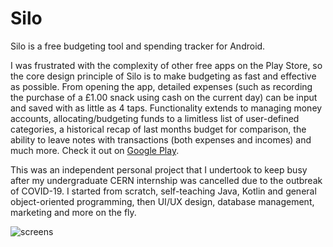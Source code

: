 # Silo

Silo is a free budgeting tool and spending tracker for Android.

I was frustrated with the complexity of other free apps on the Play Store, so the core design principle of Silo is to make budgeting as fast and effective as possible. From opening the app, detailed expenses (such as recording the purchase of a £1.00 snack using cash on the current day) can be input and saved with as little as 4 taps. Functionality extends to managing money accounts, allocating/budgeting funds to a limitless list of user-defined categories, a historical recap of last months budget for comparison, the ability to leave notes with transactions (both expenses and incomes) and much more. Check it out on [Google Play](https://play.google.com/store/apps/details?id=com.silofinance.silo).

This was an independent personal project that I undertook to keep busy after my undergraduate CERN internship was cancelled due to the outbreak of COVID-19. I started from scratch, self-teaching Java, Kotlin and general object-oriented programming, then UI/UX design, database management, marketing and more on the fly.

![screens](https://user-images.githubusercontent.com/88877171/129401627-8d02c154-e960-4e88-b3fb-9338bb6bba10.png)
